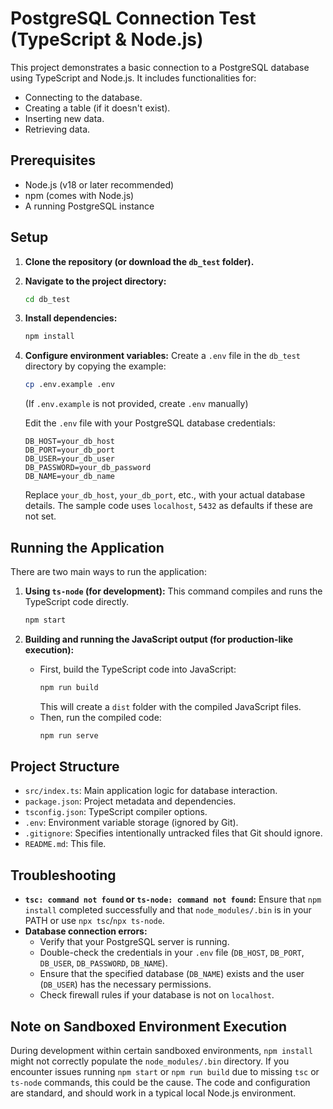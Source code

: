 # PostgreSQL Connection Test (TypeScript & Node.js)

This project demonstrates a basic connection to a PostgreSQL database using TypeScript and Node.js. It includes functionalities for:
- Connecting to the database.
- Creating a table (if it doesn't exist).
- Inserting new data.
- Retrieving data.

## Prerequisites

- Node.js (v18 or later recommended)
- npm (comes with Node.js)
- A running PostgreSQL instance

## Setup

1.  **Clone the repository (or download the `db_test` folder).**

2.  **Navigate to the project directory:**
    ```bash
    cd db_test
    ```

3.  **Install dependencies:**
    ```bash
    npm install
    ```

4.  **Configure environment variables:**
    Create a `.env` file in the `db_test` directory by copying the example:
    ```bash
    cp .env.example .env
    ```
    (If `.env.example` is not provided, create `.env` manually)

    Edit the `.env` file with your PostgreSQL database credentials:
    ```
    DB_HOST=your_db_host
    DB_PORT=your_db_port
    DB_USER=your_db_user
    DB_PASSWORD=your_db_password
    DB_NAME=your_db_name
    ```
    Replace `your_db_host`, `your_db_port`, etc., with your actual database details. The sample code uses `localhost`, `5432` as defaults if these are not set.

## Running the Application

There are two main ways to run the application:

1.  **Using `ts-node` (for development):**
    This command compiles and runs the TypeScript code directly.
    ```bash
    npm start
    ```

2.  **Building and running the JavaScript output (for production-like execution):**
    -   First, build the TypeScript code into JavaScript:
        ```bash
        npm run build
        ```
        This will create a `dist` folder with the compiled JavaScript files.
    -   Then, run the compiled code:
        ```bash
        npm run serve
        ```

## Project Structure

-   `src/index.ts`: Main application logic for database interaction.
-   `package.json`: Project metadata and dependencies.
-   `tsconfig.json`: TypeScript compiler options.
-   `.env`: Environment variable storage (ignored by Git).
-   `.gitignore`: Specifies intentionally untracked files that Git should ignore.
-   `README.md`: This file.

## Troubleshooting

-   **`tsc: command not found` or `ts-node: command not found`:**
    Ensure that `npm install` completed successfully and that `node_modules/.bin` is in your PATH or use `npx tsc`/`npx ts-node`.
-   **Database connection errors:**
    -   Verify that your PostgreSQL server is running.
    -   Double-check the credentials in your `.env` file (`DB_HOST`, `DB_PORT`, `DB_USER`, `DB_PASSWORD`, `DB_NAME`).
    -   Ensure that the specified database (`DB_NAME`) exists and the user (`DB_USER`) has the necessary permissions.
    -   Check firewall rules if your database is not on `localhost`.

## Note on Sandboxed Environment Execution
During development within certain sandboxed environments, `npm install` might not correctly populate the `node_modules/.bin` directory. If you encounter issues running `npm start` or `npm run build` due to missing `tsc` or `ts-node` commands, this could be the cause. The code and configuration are standard, and should work in a typical local Node.js environment.
